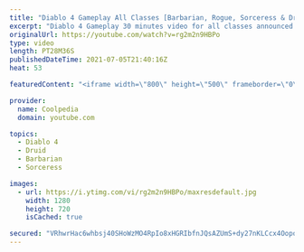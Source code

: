 ```yaml
---
title: "Diablo 4 Gameplay All Classes [Barbarian, Rogue, Sorceress & Druid]"
excerpt: "Diablo 4 Gameplay 30 minutes video for all classes announced so far by Blizzard. The gameplay video is available in HD 1080p at 60 fps. Which class do you ..."
originalUrl: https://youtube.com/watch?v=rg2m2n9HBPo
type: video
length: PT28M36S
publishedDateTime: 2021-07-05T21:40:16Z
heat: 53

featuredContent: "<iframe width=\"800\" height=\"500\" frameborder=\"0\" src=\"https://www.youtube.com/embed/rg2m2n9HBPo\" allow=\"accelerometer; autoplay; encrypted-media; gyroscope; picture-in-picture\" allowfullscreen></iframe>"

provider:
  name: Coolpedia
  domain: youtube.com

topics:
  - Diablo 4
  - Druid
  - Barbarian
  - Sorceress

images:
  - url: https://i.ytimg.com/vi/rg2m2n9HBPo/maxresdefault.jpg
    width: 1280
    height: 720
    isCached: true

secured: "VRhwrHac6whbsj40SHoWzMO4RpIo8xHGRIbfnJQsAZUmS+dy27nKLCcx4Oopo6t9dOo/DrdqUCG3d0Bb6L4J++t/gsGsfQZegWMMWjJGoIOmMWPCKSANhl6SdPCa/GnURR040jOLdBqEmr8+G8gDSKjzYi5wbetOvU77kZuau/UHAc0itZoOB1FGEIUsGf8CYZO15l+wRkuapxNLaUmGhRK/uOz7TqNILmnrTyR18vfvyQFS2FQ7xDu+ovurf83iuwe34MJsfvr6FiG1gyYz0+7UzWuJScoAd22eLYqggaEYLLt8PV5GRDMRBPRFfYkepjNzwsbC9oYDocqGVBxa12ivx+uajq7vJS7doLWgyn1nzt7Shbi75T75lM66AIaTc5N5m8/Oklv7xmS+YlN/1+jG/uKm1gyI98qHa/rprQA=;jFn4CO6DJoZHysxalOTxOQ=="
---
```


